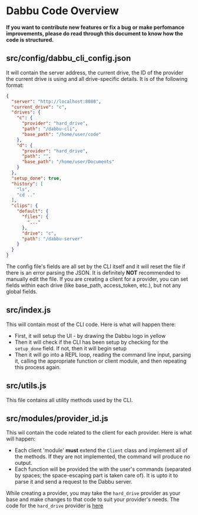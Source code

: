 # Dabbu Code Overview

**If you want to contribute new features or fix a bug or make perfomance improvements, please do read through this document to know how the code is structured.**

## **src/config/dabbu_cli_config.json**

It will contain the server address, the current drive, the ID of the provider the current drive is using and all drive-specific details. It is of the following format:

```JSON
{
  "server": "http://localhost:8080",
  "current_drive": "c",
  "drives": {
    "c": {
      "provider": "hard_drive",
      "path": "/dabbu-cli",
      "base_path": "/home/user/code"
    },
    "d": {
      "provider": "hard_drive",
      "path": "",
      "base_path": "/home/user/Documents"
    }
  },
  "setup_done": true,
  "history": [
    "ls",
    "cd .."
  ],
  "clips": {
    "default": {
      "files": {
        "..."
      },
      "drive": "c",
      "path": "/dabbu-server"
    }
  }
}
```

The config file's fields are all set by the CLI itself and it will reset the file if there is an error parsing the JSON. It is definitely **NOT** recommended to manually edit the file. If you are creating a client for a provider, you can set fields within each drive (like base_path, access_token, etc.), but not any global fields.

## **src/index.js**

This will contain most of the CLI code. Here is what will happen there:
- First, it will setup the UI - by drawing the Dabbu logo in yellow
- Then it will check if the CLI has been setup by checking for the `setup_done` field. If not, then it will begin setup
- Then it will go into a REPL loop, reading the command line input, parsing it, calling the appropriate function or client module, and then repeating this process again.

## **src/utils.js**

This file contains all utility methods used by the CLI.

## **src/modules/provider_id.js**

This wil contain the code related to the client for each provider. Here is what will happen:
- Each client 'module' **must** extend the `Client` class and implement all of the methods. If they are not implemented, the command will produce no output.
- Each function will be provided the with the user's commands (separated by spaces; the space-escaping part is taken care of). It is upto it to parse it and send a request to the Dabbu server.

While creating a provider, you may take the `hard_drive` provider as your base and make changes to that code to suit your provider's needs. The code for the `hard_drive` provider is [here](../src/modules/hard_drive.js)
